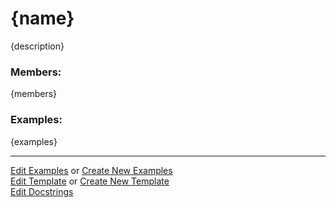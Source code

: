# <a id="{id}">{name}</a>
    
{description}

### Members:

{members}

### Examples:

{examples}

___

[Edit Examples](https://github.com/{github_username}/{main_package_name}/edit/gh-pages/ci/examples/{url}) or 
[Create New Examples](https://github.com/{github_username}/{main_package_name}/new/gh-pages/?filename=ci/examples/{url}) <br/>
[Edit Template](https://github.com/{github_username}/{main_package_name}/edit/gh-pages/ci/docs/{url}) or 
[Create New Template](https://github.com/{github_username}/{main_package_name}/new/gh-pages/?filename=ci/docs/templates/{url}) <br/>
[Edit Docstrings](https://github.com/{github_username}/{package_name}/edit/master/{file_url}?message=Update%20Docs)
